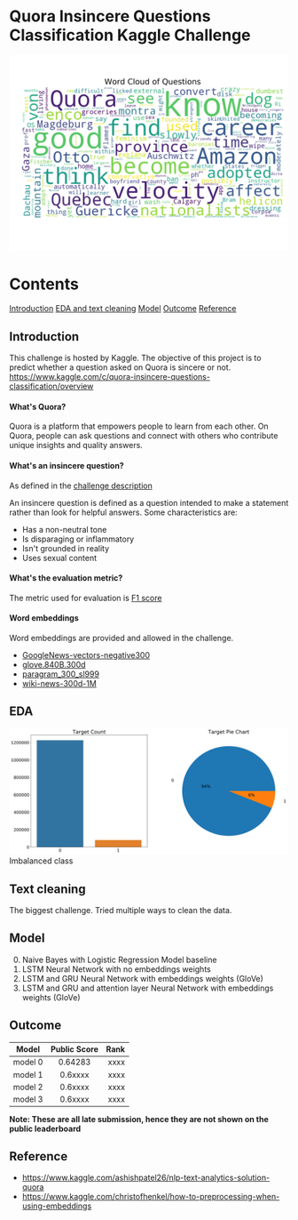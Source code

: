 # Quora Insincere Questions Classification Kaggle Challenge

![wordcloud](https://github.com/kammybdeng/quora-insincere-question/blob/master/img/quora_wordcloud.png)

# Contents
[Introduction](#Introduction)
[EDA and text cleaning](#EDA)
[Model](#Model)
[Outcome](#Outcome)
[Reference](#Reference)


## Introduction

This challenge is hosted by Kaggle. The objective of this project is to predict whether a question asked on Quora is sincere or not.
https://www.kaggle.com/c/quora-insincere-questions-classification/overview

#### What's Quora?
Quora is a platform that empowers people to learn from each other. On Quora, people can ask questions and connect with others who contribute unique insights and quality answers.

#### What's an insincere question?
As defined in the [challenge description](https://www.kaggle.com/c/quora-insincere-questions-classification/data)

An insincere question is defined as a question intended to make a statement rather than look for helpful answers. Some characteristics are:

- Has a non-neutral tone
- Is disparaging or inflammatory
- Isn't grounded in reality
- Uses sexual content

#### What's the evaluation metric?
The metric used for evaluation is [F1 score](https://en.wikipedia.org/wiki/F1_score)

#### Word embeddings
Word embeddings are provided and allowed in the challenge.
- [GoogleNews-vectors-negative300](https://code.google.com/archive/p/word2vec/)
- [glove.840B.300d](https://nlp.stanford.edu/projects/glove/)
- [paragram_300_sl999](https://cogcomp.org/page/resource_view/106)
- [wiki-news-300d-1M](https://fasttext.cc/docs/en/english-vectors.html)

## EDA

![EDA](https://github.com/kammybdeng/quora-insincere-question/blob/master/img/targetcount.png)
Imbalanced class


## Text cleaning
The biggest challenge. Tried multiple ways to clean the data.



## Model
  0. Naive Bayes with Logistic Regression Model baseline
  1. LSTM Neural Network with no embeddings weights
  2. LSTM and GRU Neural Network with embeddings weights (GloVe)
  3. LSTM and GRU and attention layer Neural Network with embeddings weights (GloVe)


## Outcome

| Model         | Public Score  | Rank  |
| ------------- |:-------------:| -----:|
| model 0       | 0.64283       | xxxx  |
| model 1       | 0.6xxxx       | xxxx  |
| model 2       | 0.6xxxx       | xxxx  |
| model 3       | 0.6xxxx       | xxxx  |

**Note: These are all late submission, hence they are not shown on the public leaderboard**

## Reference

- https://www.kaggle.com/ashishpatel26/nlp-text-analytics-solution-quora
- https://www.kaggle.com/christofhenkel/how-to-preprocessing-when-using-embeddings
